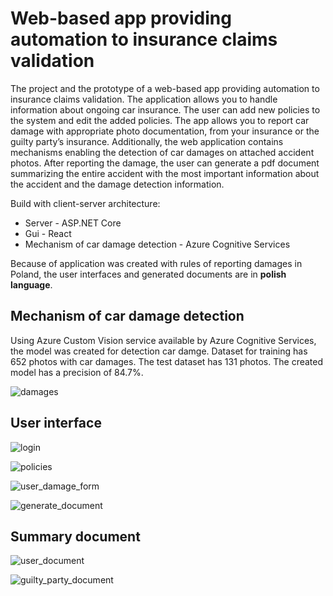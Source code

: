 # Web-based app providing automation to insurance claims validation

The project and the prototype of a web-based app providing automation to insurance claims validation. The application allows you to handle information about ongoing car insurance. The user can add new policies to the system and edit the added policies. The app allows you to report car damage with appropriate photo documentation, from your insurance or the guilty party’s insurance. Additionally, the web application contains mechanisms enabling the detection of car damages on attached accident photos. After reporting the damage, the user can generate a pdf document summarizing the entire accident with the most important information about the accident and the damage detection information.

Build with client-server architecture:

- Server - ASP.NET Core
- Gui - React
- Mechanism of car damage detection - Azure Cognitive Services

Because of application was created with rules of reporting damages in Poland, the user interfaces and generated documents are in **polish language**.

## Mechanism of car damage detection

Using Azure Custom Vision service available by Azure Cognitive Services, the model was created for detection car damge. Dataset for training has 652 photos with car damages. The test dataset has 131 photos. The created model has a precision of 84.7%.

![damages](screenshots/damages.PNG "damages")

## User interface

![login](screenshots/login.PNG "login")

![policies](screenshots/policies.PNG "policies")

![user_damage_form](screenshots/user_damage_form.PNG "user_damage_form")

![generate_document](screenshots/generate_document.PNG "generate_document")

## Summary document

![user_document](screenshots/user_document.PNG "user_document")

![guilty_party_document](screenshots/guilty_party_document.PNG "guilty_party_document")
